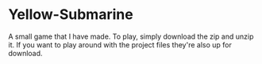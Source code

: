 # Yellow-Submarine
A small game that I have made. To play, simply download the zip and unzip it. 
If you want to play around with the project files they're also up for download. 
